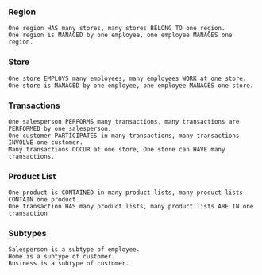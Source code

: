### Region

    One region HAS many stores, many stores BELONG TO one region.
    One region is MANAGED by one employee, one employee MANAGES one region.

### Store

    One store EMPLOYS many employees, many employees WORK at one store.
    One store is MANAGED by one employee, one employee MANAGES one store.

### Transactions

    One salesperson PERFORMS many transactions, many transactions are PERFORMED by one salesperson.
    One customer PARTICIPATES in many transactions, many transactions INVOLVE one customer.
    Many transactions OCCUR at one store, One store can HAVE many transactions.

### Product List

    One product is CONTAINED in many product lists, many product lists CONTAIN one product.
    One transaction HAS many product lists, many product lists ARE IN one transaction

### Subtypes
    Salesperson is a subtype of employee.
    Home is a subtype of customer.
    Business is a subtype of customer.